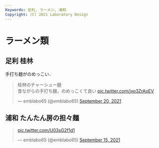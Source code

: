 ```yaml
---
Keywords: 足利, ラーメン, 浦和 
Copyright: (C) 2021 Laboratory Design
---
```


# ラーメン類

## 足利 桂林
手打ち麺がのめっこい．

<blockquote class="twitter-tweet"><p lang="ja" dir="ltr">桂林のチャーシュー麺<br>昔ながらの手打ち麺，のめっこくて良い <a href="https://t.co/jxo3ZrAoEV">pic.twitter.com/jxo3ZrAoEV</a></p>&mdash; emblabo65 (@emblabo65) <a href="https://twitter.com/emblabo65/status/1439821078914736129?ref_src=twsrc%5Etfw">September 20, 2021</a></blockquote> <script async src="https://platform.twitter.com/widgets.js" charset="utf-8"></script>

## 浦和 たんたん房の担々麺

<blockquote class="twitter-tweet"><p lang="und" dir="ltr"><a href="https://t.co/U03xG2f1d1">pic.twitter.com/U03xG2f1d1</a></p>&mdash; emblabo65 (@emblabo65) <a href="https://twitter.com/emblabo65/status/1438165561670717446?ref_src=twsrc%5Etfw">September 15, 2021</a></blockquote> <script async src="https://platform.twitter.com/widgets.js" charset="utf-8"></script>
